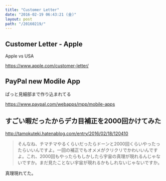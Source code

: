 ```yaml
---
title: "Customer Letter"
date: "2016-02-19 06:43:21 (金)"
layout: post
path: "/20160219/"
---
```


## Customer Letter - Apple

Apple vs USA

https://www.apple.com/customer-letter/

## PayPal new Modile App

ぱっと見細部まで作り込まれてる

https://www.paypal.com/webapps/mpp/mobile-apps


## すごい暇だったからデカ目補正を2000回かけてみた

http://tamokuteki.hatenablog.com/entry/2016/02/18/120410

> そんなね、チマチマやるくらいだったらドーンと2000回くらいやったったらいいんですよ。一回の補正でもオメメがクリクリでかわいいんですよ。これ、2000回もやったらもしかしたら宇宙の真理が現れるんじゃないですか。まだ見たことない宇宙が現れるかもしれないじゃないですか。

真理現れてた。
